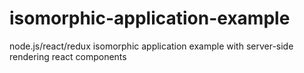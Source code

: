 # isomorphic-application-example
node.js/react/redux isomorphic application example with server-side rendering react components
